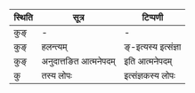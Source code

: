 | स्थिति | सूत्र | टिप्पणी |
| ----- | ------- | ------ |
| कुङ् | - | - |
| कुङ् | हलन्त्यम् | ङ्-इत्यस्य इत्संज्ञा |
| कुङ् | अनुदात्तङित आत्मनेपदम् | इति आत्मनेपदम् |
| कु | तस्य लोपः | इत्संज्ञकस्य लोपः |
